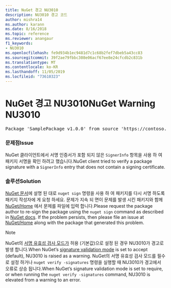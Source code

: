 ```yaml
---
title: NuGet 경고 NU3010
description: NU3010 경고 코드
author: mishra14
ms.author: karann
ms.date: 8/16/2018
ms.topic: reference
ms.reviewer: anangaur
f1_keywords:
- NU3010
ms.openlocfilehash: fe9d934b1ec9481d7c1c68b2fef7dbeb5a43cc83
ms.sourcegitcommit: 39f2ae79fbbc308e06acf67ee8e24cfcdb2c831b
ms.translationtype: MT
ms.contentlocale: ko-KR
ms.lasthandoff: 11/05/2019
ms.locfileid: "73610323"
---
```

# <a name="nuget-warning-nu3010"></a><span data-ttu-id="16df0-103">NuGet 경고 NU3010</span><span class="sxs-lookup"><span data-stu-id="16df0-103">NuGet Warning NU3010</span></span>

<pre>Package 'SamplePackage v1.0.0' from source 'https://contoso.com/index.json': The primary signature does not have a signing certificate.</pre>

### <a name="issue"></a><span data-ttu-id="16df0-104">문제점</span><span class="sxs-lookup"><span data-stu-id="16df0-104">Issue</span></span>

<span data-ttu-id="16df0-105">NuGet 클라이언트에서 서명 인증서가 포함 되지 않은 `SignerInfo` 항목을 사용 하 여 패키지 서명을 확인 하려고 했습니다.</span><span class="sxs-lookup"><span data-stu-id="16df0-105">NuGet client tried to verify a package signature with a `SignerInfo` entry that does not contain a signing certificate.</span></span>


### <a name="solution"></a><span data-ttu-id="16df0-106">솔루션</span><span class="sxs-lookup"><span data-stu-id="16df0-106">Solution</span></span>

<span data-ttu-id="16df0-107">[NuGet 문서](https://docs.microsoft.com/nuget/create-packages/sign-a-package)에 설명 된 대로 `nuget sign` 명령을 사용 하 여 패키지를 다시 서명 하도록 패키지 작성자에 게 요청 하세요. 문제가 지속 되 면이 문제를 발생 시킨 패키지와 함께 [NuGet/Home](https://github.com/NuGet/Home/issues) 에서 문제를 파일에 입력 합니다.</span><span class="sxs-lookup"><span data-stu-id="16df0-107">Please request the package author to re-sign the package using the `nuget sign` command as described in [NuGet docs](https://docs.microsoft.com/nuget/create-packages/sign-a-package). If the problem persists, then please file an issue at [NuGet/Home](https://github.com/NuGet/Home/issues) along with the package that generated this problem.</span></span>


> [!Note]
> <span data-ttu-id="16df0-108">NuGet의 [서명 유효성 검사 모드가](https://docs.microsoft.com/nuget/consume-packages/installing-signed-packages#configure-package-signature-requirements) 허용 (기본값)으로 설정 된 경우 NU3010가 경고로 발생 합니다.</span><span class="sxs-lookup"><span data-stu-id="16df0-108">When NuGet’s [signature validation mode](https://docs.microsoft.com/nuget/consume-packages/installing-signed-packages#configure-package-signature-requirements) is set to accept (default), NU3010 is raised as a warning.</span></span> <span data-ttu-id="16df0-109">NuGet의 서명 유효성 검사 모드를 필수로 설정 하거나 `nuget verify -signatures` 명령을 실행할 때 NU3010가 경고에서 오류로 상승 됩니다.</span><span class="sxs-lookup"><span data-stu-id="16df0-109">When NuGet’s signature validation mode is set to require, or when running the `nuget verify -signatures` command, NU3010 is elevated from a warning to an error.</span></span> 